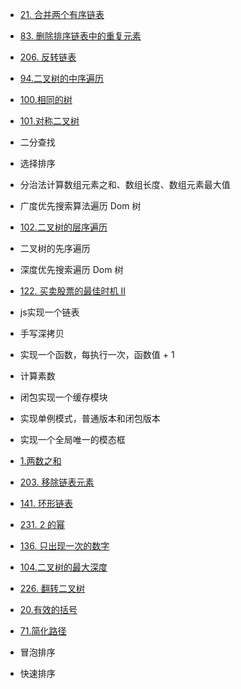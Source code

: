 - [21. 合并两个有序链表](https://leetcode-cn.com/problems/merge-two-sorted-lists/)  
- [83. 删除排序链表中的重复元素](https://leetcode-cn.com/problems/remove-duplicates-from-sorted-list/)  
- [206. 反转链表](https://leetcode-cn.com/problems/reverse-linked-list/)   
- [94.二叉树的中序遍历](https://leetcode-cn.com/problems/binary-tree-inorder-traversal/)  
- [100.相同的树](https://leetcode-cn.com/problems/same-tree/)  
-  [101.对称二叉树](https://leetcode-cn.com/problems/symmetric-tree/)  
- 二分查找 
- 选择排序 
- 分治法计算数组元素之和、数组长度、数组元素最大值
- 广度优先搜索算法遍历 Dom 树
- [102.二叉树的层序遍历](https://leetcode-cn.com/problems/binary-tree-level-order-traversal/)
- 二叉树的先序遍历
- 深度优先搜索遍历 Dom 树
- [122. 买卖股票的最佳时机 II](https://leetcode-cn.com/problems/best-time-to-buy-and-sell-stock-ii/)
- js实现一个链表
- 手写深拷贝
- 实现一个函数，每执行一次，函数值 + 1
- 计算素数
- 闭包实现一个缓存模块
- 实现单例模式，普通版本和闭包版本
- 实现一个全局唯一的模态框


- [1.两数之和](https://leetcode-cn.com/problems/two-sum/)
- [203. 移除链表元素](https://leetcode-cn.com/problems/remove-linked-list-elements/)
- [141. 环形链表](https://leetcode-cn.com/problems/linked-list-cycle/submissions/)
- [231. 2 的幂](https://leetcode-cn.com/problems/power-of-two/)
- [136. 只出现一次的数字](https://leetcode-cn.com/problems/single-number/)
- [104.二叉树的最大深度](https://leetcode-cn.com/problems/maximum-depth-of-binary-tree/) 
- [226. 翻转二叉树](https://leetcode-cn.com/problems/invert-binary-tree/)
- [20.有效的括号](https://leetcode-cn.com/problems/valid-parentheses/)
- [71.简化路径](https://leetcode-cn.com/problems/simplify-path/)
- 冒泡排序
- 快速排序